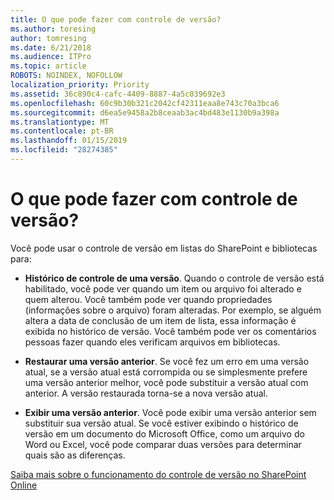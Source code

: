 ```yaml
---
title: O que pode fazer com controle de versão?
ms.author: toresing
author: tomresing
ms.date: 6/21/2018
ms.audience: ITPro
ms.topic: article
ROBOTS: NOINDEX, NOFOLLOW
localization_priority: Priority
ms.assetid: 36c890c4-cafc-4409-8887-4a5c039692e3
ms.openlocfilehash: 60c9b30b321c2042cf42311eaa8e743c70a3bca6
ms.sourcegitcommit: d6ea5e9458a2b8ceaab3ac4bd483e1130b9a398a
ms.translationtype: MT
ms.contentlocale: pt-BR
ms.lasthandoff: 01/15/2019
ms.locfileid: "28274385"
---
```

# <a name="what-can-i-do-with-versioning"></a>O que pode fazer com controle de versão?

Você pode usar o controle de versão em listas do SharePoint e bibliotecas para:
  
- **Histórico de controle de uma versão**. Quando o controle de versão está habilitado, você pode ver quando um item ou arquivo foi alterado e quem alterou. Você também pode ver quando propriedades (informações sobre o arquivo) foram alteradas. Por exemplo, se alguém altera a data de conclusão de um item de lista, essa informação é exibida no histórico de versão. Você também pode ver os comentários pessoas fazer quando eles verificam arquivos em bibliotecas. 
    
- **Restaurar uma versão anterior**. Se você fez um erro em uma versão atual, se a versão atual está corrompida ou se simplesmente prefere uma versão anterior melhor, você pode substituir a versão atual com anterior. A versão restaurada torna-se a nova versão atual. 
    
- **Exibir uma versão anterior**. Você pode exibir uma versão anterior sem substituir sua versão atual. Se você estiver exibindo o histórico de versão em um documento do Microsoft Office, como um arquivo do Word ou Excel, você pode comparar duas versões para determinar quais são as diferenças. 
    
[Saiba mais sobre o funcionamento do controle de versão no SharePoint Online](https://go.microsoft.com/fwlink/?linkid=875710)
  


